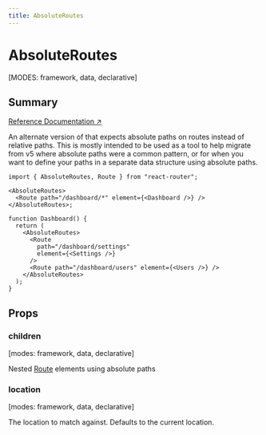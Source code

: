 ```yaml
---
title: AbsoluteRoutes
---
```


# AbsoluteRoutes

[MODES: framework, data, declarative]

## Summary

[Reference Documentation ↗](https://api.reactrouter.com/v7/functions/react_router.AbsoluteRoutes.html)

An alternate version of [<Routes>](./Routes) that expects absolute paths on routes instead of relative paths. This is mostly intended to be used as a tool to help migrate from v5 where absolute paths were a common pattern, or for when you want to define your paths in a separate data structure using absolute paths.

```tsx
import { AbsoluteRoutes, Route } from "react-router";

<AbsoluteRoutes>
  <Route path="/dashboard/*" element={<Dashboard />} />
</AbsoluteRoutes>;

function Dashboard() {
  return (
    <AbsoluteRoutes>
      <Route
        path="/dashboard/settings"
        element={<Settings />}
      />
      <Route path="/dashboard/users" element={<Users />} />
    </AbsoluteRoutes>
  );
}
```

## Props

### children

[modes: framework, data, declarative]

Nested [Route](../components/Route) elements using absolute paths

### location

[modes: framework, data, declarative]

The location to match against. Defaults to the current location.
